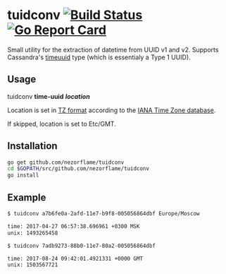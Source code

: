 # tuidconv [![Build Status](https://travis-ci.org/nezorflame/tuidconv.svg?branch=master)](https://travis-ci.org/nezorflame/tuidconv) [![Go Report Card](https://goreportcard.com/badge/github.com/nezorflame/tuidconv)](https://goreportcard.com/report/github.com/nezorflame/tuidconv)

Small utility for the extraction of datetime from UUID v1 and v2.
Supports Cassandra's [timeuuid](http://docs.datastax.com/en/cql/3.3/cql/cql_reference/uuid_type_r.html) type (which is essentialy a Type 1 UUID).

## Usage

tuidconv **time-uuid** **_location_**

Location is set in [TZ format](https://www.wikiwand.com/en/List_of_tz_database_time_zones) according to the [IANA Time Zone database](https://www.iana.org/time-zones).

If skipped, location is set to Etc/GMT.

## Installation

```bash
go get github.com/nezorflame/tuidconv
cd $GOPATH/src/github.com/nezorflame/tuidconv
go install
```

## Example

```bash
$ tuidconv a7b6fe0a-2afd-11e7-b9f8-005056864dbf Europe/Moscow

time: 2017-04-27 06:57:38.696961 +0300 MSK
unix: 1493265458
```

```bash
$ tuidconv 7adb9273-88b0-11e7-80a2-005056864dbf

time: 2017-08-24 09:42:01.4921331 +0000 GMT
unix: 1503567721
```
